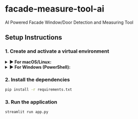 # facade-measure-tool-ai
AI Powered Facade Window/Door Detection and Measuring Tool

## Setup Instructions

### 1. Create and activate a virtual environment

<details>
<summary><strong>▶ For macOS/Linux:</strong></summary>

```bash
python3 -m venv venv
source venv/bin/activate
```

</details>

<details>
<summary><strong>▶ For Windows (PowerShell):</strong></summary>

```bash
python -m venv venv
.\venv\Scripts\activate
```

</details>

### 2. Install the dependencies

```bash
pip install -r requirements.txt
```

### 3. Run the application

```bash
streamlit run app.py
```